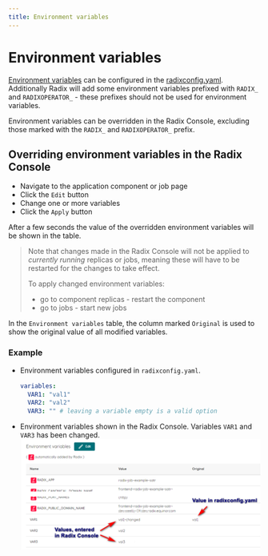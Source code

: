 ```yaml
---
title: Environment variables
---
```


# Environment variables

[Environment variables](../../references/reference-radix-config/#variables) can be configured in the [radixconfig.yaml](../../references/reference-radix-config/). Additionally Radix will add some environment variables prefixed with `RADIX_` and `RADIXOPERATOR_` - these prefixes should not be used for environment variables.

Environment variables can be overridden in the Radix Console, excluding those marked with the `RADIX_` and `RADIXOPERATOR_` prefix.

## Overriding environment variables in the Radix Console

- Navigate to the application component or job page
- Click the `Edit` button
- Change one or more variables
- Click the `Apply` button

After a few seconds the value of the overridden environment variables will be shown in the table.
> Note that changes made in the Radix Console will not be applied to _currently running_ replicas or jobs, meaning these will have to be restarted for the changes to take effect.
>
> To apply changed environment variables:
>
> - go to component replicas - restart the component
> - go to jobs - start new jobs

In the `Environment variables` table, the column marked `Original` is used to show the original value of all modified variables.

### Example

- Environment variables configured in `radixconfig.yaml`.

  ```yaml
  variables:
    VAR1: "val1"
    VAR2: "val2"
    VAR3: "" # leaving a variable empty is a valid option
  ```

- Environment variables shown in the Radix Console. Variables `VAR1` and `VAR3` has been changed.
![Edited environment variables](./editable-env-vars.png)
